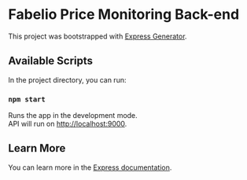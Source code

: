 # Fabelio Price Monitoring Back-end

This project was bootstrapped with [Express Generator](https://expressjs.com/en/starter/generator.html).

## Available Scripts

In the project directory, you can run:

### `npm start`

Runs the app in the development mode.<br />
API will run on [http://localhost:9000](http://localhost:9000).

## Learn More

You can learn more in the [Express documentation](https://expressjs.com/).